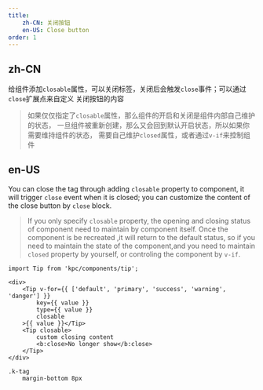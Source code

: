 ```yaml
---
title: 
    zh-CN: 关闭按钮
    en-US: Close button
order: 1
---
```


## zh-CN

给组件添加`closable`属性，可以关闭标签，关闭后会触发`close`事件；可以通过`close`扩展点来自定义
关闭按钮的内容

> 如果仅仅指定了`closable`属性，那么组件的开启和关闭是组件内部自己维护的状态，
> 一旦组件被重新创建，那么又会回到默认开启状态，所以如果你需要维持组件的状态，
> 需要自己维护`closed`属性，或者通过`v-if`来控制组件

## en-US

You can close the tag through adding `closable` property to component, it will trigger `close` event when it is closed; you can customize the content of the close button by `close` block.

> If you only specify `closable` property, the opening and closing status of component need to maintain by component itself.
> Once the component is be recreated ,it will return to the default status, so if you need to maintain the state of the component,and you need to maintain `closed` property by yourself, or controling the component by `v-if`.

```vdt
import Tip from 'kpc/components/tip';

<div>
    <Tip v-for={{ ['default', 'primary', 'success', 'warning', 'danger'] }}
        key={{ value }}
        type={{ value }}
        closable
    >{{ value }}</Tip>
    <Tip closable>
        custom closing content
        <b:close>No longer show</b:close>
    </Tip>
</div>
```

```styl
.k-tag
    margin-bottom 8px
```
